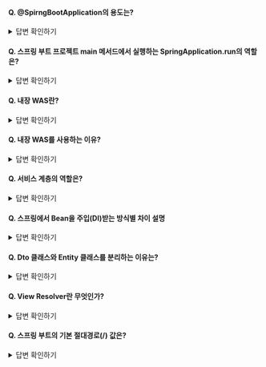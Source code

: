 #### Q. @SpirngBootApplication의 용도는?

<details>
<summary>답변 확인하기</summary>
  
```
스프링 부트의 자동 설정 기능(Bean 읽기 및 생성 등)

특히, @SpringBootApplication이 있는 위치부터 설정을 읽어가기 때문에 이 애노테이션이 붙은 클래스는 항상 프로젝트의 최상단에 위치해야 함
```
  
</details>

#### Q. 스프링 부트 프로젝트 main 메서드에서 실행하는 SpringApplication.run의 역할은?

<details>
<summary>답변 확인하기</summary>
  
```
내장 WAS 실행
```
  
</details>

#### Q. 내장 WAS란?

<details>
<summary>답변 확인하기</summary>
  
```
별도로 외부에 WAS를 두지 않고 애플리케이션을 실행할 때 내부에서 WAS를 실행하는 것
이로 인해 서버에 톰캣을 설치할 필요가 없고 스프링 부트로 만들어진 Jar 파일만 실행하면 됨
```
  
</details>

#### Q. 내장 WAS를 사용하는 이유?

<details>
<summary>답변 확인하기</summary>
  
```
언제 어디서나 같은 환경에서 스프링 부트를 배포할 수 있기 때문
외장 WAS를 쓴다면 모든 서버는 WAS의 종류와 버전, 설정을 일치시켜야 하는 번거로움 존재
```
  
</details>

#### Q. 서비스 계층의 역할은?

<details>
<summary>답변 확인하기</summary>
  
```
트랜잭션의 범위를 지정하고 도메인 간의 순서를 보장하도록 함
이때 비지니스 로직 처리는 도메인에서 담당하며 서비스에서 비지니스 로직을 처리하는 방식을 트랜잭션 스크립트라고 함
```
  
</details>

#### Q. 스프링에서 Bean을 주입(DI)받는 방식별 차이 설명

<details>
<summary>답변 확인하기</summary>
  
```
1. 생성자 주입 방식

스프링 빈 생성 단계에서 의존성이 주입됨

순환 참조는 생성자 주입에서만 문제가 된다. 객체 생성 시점에 빈을 주입하기 때문에 서로 참조하는 객체가 생성되지 않은 상태에서 그 빈을 참조하기 때문에 오류가 발생한다.
순환 참조가 있는 객체 설계는 잘못된 설계이다. 생성자 주입을 사용하여 순환 참조되는 설계를 사전에 막을 수 있다.

아울러 대부분의 의존관계 주입은 한번 일어나면 애플리케이션 종료시점까지 의존관계를 변경할 일이 없다.
오히려 대부분의 의존관계는 애플리케이션 종료 전까지 변하면 안된다.(불변해야 한다.)
이때 생성자 주입은 객체를 생성할 때 딱 1번만 호출되므로 이후에 호출되는 일이 없다. 따라서 불변하게 설계할 수 있다.

또한 생성자 주입을 사용하면 필드에 final 키워드를 사용할 수 있어 생성자에서 혹시라도 값이 설정되지 않는 오류를 컴파일 시점에 막아준다.

※ 수정자 주입을 포함한 나머지 주입 방식은 모두 생성자 이후에 호출되므로, 필드에 final 키워드를 사용할 수 없다. 오직 생성자 주입 방식만 final 키워드를 사용할 수 있다.

스프링 프레임워크에서 역시 생성자 주입을 적극 지원하고 있기 때문에 생성자가 1개만 있을 경우에는 @Autowired를 생략해도 주입이 가능하도록 편의성을 제공

2. 필드 주입 방식

스프링 빈 생성 이후에 필드에 대해 의존관계 주입이 일어남

필드에 @Autowired을 추가한 의존성 주입방식으로,
순환 참조가 일어날 우려도 있고 이로 인해 스택오버플로우 등의 에러가 발생할 우려가 있다.

3. 수정자(setter) 주입 방식)

스프링 빈 생성 이후에 수정자를 호출하여 의존관계 주입이 일어남

중간에 의존성이 변경될 우려가 있다.

수정자 주입을 사용하면, setXxx 메서드를 public으로 열어두어야 한다. 누군가 실수로 변경할 수 도 있고, 변경하면 안되는 메서드를 열어두는 것은 좋은 설계 방법이 아니다.

다만, 기본으로 생성자 주입을 사용하고, 필수 값이 아닌 경우에는 수정자 주입 방식을 옵션으로 부여함으로써 생성자 주입과 수정자 주입을 동시에 사용할 수는 있다.
  
※ 참고자료 : https://madplay.github.io/post/why-constructor-injection-is-better-than-field-injection
```
  
</details>

#### Q. Dto 클래스와 Entity 클래스를 분리하는 이유는?

<details>
<summary>답변 확인하기</summary>
  
```
클라이언트와 맞닿아 있는 데이터는 수정이 빈번한데,
이러한 수정으로 인해 테이블과 연결된 데이터를 수정하게 되며 비지니스 로직 등에 큰 영향을 미치게 되기 때문에 분리하는 것이 좋음
아울러 데이터를 응답해줄 때는 여러 테이블을 조인하는 경우가 많기 떄문에 하나의 Entity 클래스만으로 표현하기 어렵기도 함
```
  
</details>

#### Q. View Resolver란 무엇인가?

<details>
<summary>답변 확인하기</summary>
  
```
URL 요청의 결과를 전달할 타입과 값을 지정하는 관리자 
```
  
</details>

#### Q. 스프링 부트의 기본 절대경로(/) 값은?

<details>
<summary>답변 확인하기</summary>
  
```
src/main/resources/static
```
  
</details>













